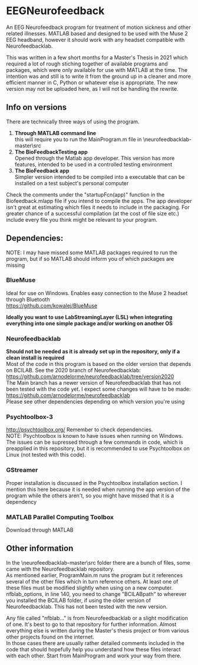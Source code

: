 # EEGNeurofeedback
An EEG Neurofeedback program for treatment of motion sickness and other related illnesses. MATLAB based and designed to be used with the Muse 2 EEG headband, however it should work with any headset compatible with Neurofeedbacklab.

This was written in a few short months for a Master's Thesis in 2021 which required a lot of rough stiching together of available programs and packages, which were only available for use with MATLAB at the time. The intention was and still is to write it from the ground up in a cleaner and more efficient manner in C, Python or whatever else is appropriate. The new version may not be uploaded here, as I will not be handling the rewrite.

## Info on versions
There are technically three ways of using the program.
1) **Through MATLAB command line** \
this will require you to run the MainProgram.m file in \neurofeedbacklab-master\src
2) **The BioFeedbackTesting app** \
Opened through the Matlab app developer. This version has more features, intended to be used in a controlled testing environment
3) **The BioFeedback app** \
Simpler version intended to be compiled into a executable that can be installed on a test subject's personal computer

Check the comments under the "startupFcn(app)" function in the Biofeedback.mlapp file if you intend to compile the apps. The app developer isn't great at estimating which files it needs to include in the packaging. For greater chance of a successful compilation (at the cost of file size etc.) include every file you think might be relevant to your program.

## Dependencies:

NOTE: I may have missed some MATLAB packages required to run the program, but if so MATLAB should inform you of which packages are missing

### BlueMuse
Ideal for use on Windows. Enables easy connection to the Muse 2 headset through Bluetooth \
https://github.com/kowalej/BlueMuse

**Ideally you want to use LabStreamingLayer (LSL) when integrating everything into one simple package and/or working on another OS**

### Neurofeedbacklab
**Should not be needed as it is already set up in the repository, only if a clean install is required**\
Most of the code in this program is based on the older version that depends on BCILAB. See the 2020 branch of Neurofeedbacklab:\
https://github.com/arnodelorme/neurofeedbacklab/tree/version2020 \
The Main branch has a newer version of Neurofeedbacklab that has not been tested with the code yet. I expect some changes will have to be made:\
https://github.com/arnodelorme/neurofeedbacklab \
Please see other dependencies depending on which version you're using

### Psychtoolbox-3
http://psychtoolbox.org/
Remember to check dependencies. \
NOTE: Psychtoolbox is known to have issues when running on Windows. The issues can be supressed through a few commands in code, which is preapplied in this repository, but it is recommended to use Psychtoolbox on Linux (not tested with this code).

### GStreamer
Proper installation is discussed in the Psychtoolbox installation section. I mention this here because it is needed when running the app version of the program while the others aren't, so you might have missed that it is a dependency

### MATLAB Parallel Computing Toolbox
Download through MATLAB

## Other information
In the \neurofeedbacklab-master\src folder there are a bunch of files, some came with the Neurofeedbacklab repository. \
As mentioned earlier, ProgramMain.m runs the program but it references several of the other files which in turn reference others.
At least one of these files must be modified slightly when using on a new computer.
nfblab_options, in line 140, you need to change "BCILABpath" to wherever you installed the BCILAB folder, if using the older version of Neurofeedbacklab. This has not been tested with the new version.

Any file called "nfblab..." is from Neurofeedbacklab or a slight modification of one. It's best to go to that repository for further information.
Almost everything else is written during the Master's thesis project or from various other projects found on the internet. \
In those cases there are usually rather detailed comments included in the code that should hopefully help you understand how these files interact with each other. Start from MainProgram and work your way from there.

